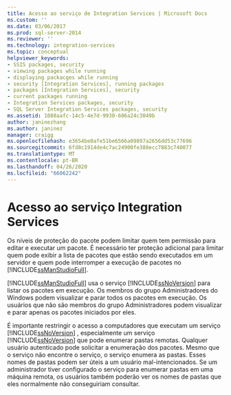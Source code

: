 ```yaml
---
title: Acesso ao serviço de Integration Services | Microsoft Docs
ms.custom: ''
ms.date: 03/06/2017
ms.prod: sql-server-2014
ms.reviewer: ''
ms.technology: integration-services
ms.topic: conceptual
helpviewer_keywords:
- SSIS packages, security
- viewing packages while running
- displaying packacges while running
- security [Integration Services], running packages
- packages [Integration Services], security
- current packages running
- Integration Services packages, security
- SQL Server Integration Services packages, security
ms.assetid: 1088aafc-14c5-4e7d-9930-606a24c3049b
author: janinezhang
ms.author: janinez
manager: craigg
ms.openlocfilehash: e3654be0afe51be6566a09897a2656dd53c77696
ms.sourcegitcommit: 6fd8c1914de4c7ac24900fe388ecc7883c740077
ms.translationtype: MT
ms.contentlocale: pt-BR
ms.lasthandoff: 04/26/2020
ms.locfileid: "66062242"
---
```

# <a name="access-to-the-integration-services-service"></a>Acesso ao serviço Integration Services
  Os níveis de proteção do pacote podem limitar quem tem permissão para editar e executar um pacote. É necessário ter proteção adicional para limitar quem pode exibir a lista de pacotes que estão sendo executados em um servidor e quem pode interromper a execução de pacotes no [!INCLUDE[ssManStudioFull](../includes/ssmanstudiofull-md.md)].  
  
 [!INCLUDE[ssManStudioFull](../includes/ssmanstudiofull-md.md)] usa o serviço [!INCLUDE[ssNoVersion](../includes/ssnoversion-md.md)] para listar os pacotes em execução. Os membros do grupo Administradores do Windows podem visualizar e parar todos os pacotes em execução. Os usuários que não são membros do grupo Administradores podem visualizar e parar apenas os pacotes iniciados por eles.  
  
 É importante restringir o acesso a computadores que executam um serviço [!INCLUDE[ssNoVersion](../includes/ssnoversion-md.md)] , especialmente um serviço [!INCLUDE[ssNoVersion](../includes/ssnoversion-md.md)] que pode enumerar pastas remotas. Qualquer usuário autenticado pode solicitar a enumeração dos pacotes. Mesmo que o serviço não encontre o serviço, o serviço enumera as pastas. Esses nomes de pastas podem ser úteis a um usuário mal-intencionados. Se um administrador tiver configurado o serviço para enumerar pastas em uma máquina remota, os usuários também poderão ver os nomes de pastas que eles normalmente não conseguiriam consultar.  
  
  
